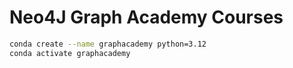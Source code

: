 # Neo4J Graph Academy Courses

```sh
conda create --name graphacademy python=3.12 
conda activate graphacademy
```
